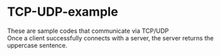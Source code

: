 # TCP-UDP-example

These are sample codes that communicate via TCP/UDP  
Once a client successfully connects with a server, the server returns the uppercase sentence.  
